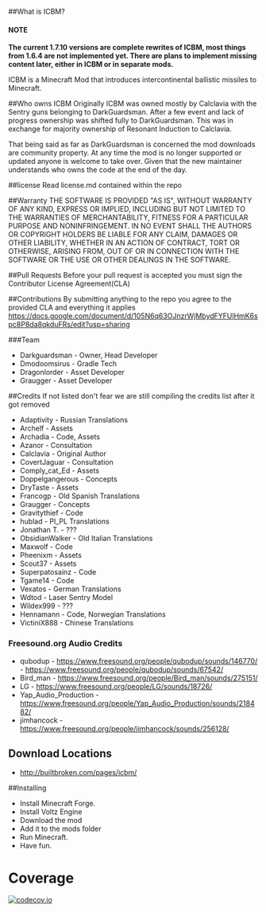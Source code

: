 ##What is ICBM?

#### NOTE

**The current 1.7.10 versions are complete rewrites of ICBM, most things from 1.6.4 are not implemented yet. There are plans to implement missing content later, either in ICBM or in separate mods.**

ICBM is a Minecraft Mod that introduces intercontinental ballistic missiles to Minecraft.

##Who owns ICBM
Originally ICBM was owned mostly by Calclavia with the Sentry guns belonging to DarkGuardsman. After a few event and lack of progress ownership was shifted fully to DarkGuardsman. This was in exchange for majority ownership of Resonant Induction to Calclavia. 

That being said as far as DarkGuardsman is concerned the mod downloads are community property. At any time the mod is no longer supported or updated anyone is welcome to take over. Given that the new maintainer understands who owns the code at the end of the day. 
 
##license
Read license.md contained within the repo
 
##Warranty
THE SOFTWARE IS PROVIDED "AS IS", WITHOUT WARRANTY OF ANY KIND, EXPRESS OR
IMPLIED, INCLUDING BUT NOT LIMITED TO THE WARRANTIES OF MERCHANTABILITY,
FITNESS FOR A PARTICULAR PURPOSE AND NONINFRINGEMENT. IN NO EVENT SHALL THE
AUTHORS OR COPYRIGHT HOLDERS BE LIABLE FOR ANY CLAIM, DAMAGES OR OTHER
LIABILITY, WHETHER IN AN ACTION OF CONTRACT, TORT OR OTHERWISE, ARISING FROM,
OUT OF OR IN CONNECTION WITH THE SOFTWARE OR THE USE OR OTHER DEALINGS IN
THE SOFTWARE.

##Pull Requests
Before your pull request is accepted you must sign the Contributor License Agreement(CLA)

##Contributions
By submitting anything to the repo you agree to the provided CLA and everything it applies
https://docs.google.com/document/d/105N6q63OJnzrWjMbydFYFUlHmK6spc8P8da8qkduFRs/edit?usp=sharing

###Team
* Darkguardsman     - Owner, Head Developer
* Dmodoomsirus      - Gradle Tech
* Dragonlorder      - Asset Developer
* Graugger          - Asset Developer

##Credits
If not listed don't fear we are still compiling the credits list after it got removed

* Adaptivity        - Russian Translations
* Archelf           - Assets
* Archadia          - Code, Assets
* Azanor            - Consultation
* Calclavia         - Original Author 
* CovertJaguar      - Consultation 
* Comply_cat_Ed     - Assets
* Doppelgangerous   - Concepts
* DryTaste          - Assets
* Francogp          - Old Spanish Translations
* Graugger          - Concepts
* Gravitythief      - Code
* hublad			- Pl_PL Translations
* Jonathan T.       - ???
* ObsidianWalker    - Old Italian Translations
* Maxwolf           - Code
* Pheenixm          - Assets
* Scout37           - Assets
* Superpatosainz    - Code
* Tgame14           - Code
* Vexatos           - German Translations
* Wdtod             - Laser Sentry Model
* Wildex999         - ???
* Hennamann         - Code, Norwegian Translations 
* VictiniX888       - Chinese Translations

### Freesound.org Audio Credits
* qubodup               - https://www.freesound.org/people/qubodup/sounds/146770/
                        - https://www.freesound.org/people/qubodup/sounds/67542/
* Bird_man              - https://www.freesound.org/people/Bird_man/sounds/275151/
* LG                    - https://www.freesound.org/people/LG/sounds/18726/
* Yap_Audio_Production  - https://www.freesound.org/people/Yap_Audio_Production/sounds/218482/
* jimhancock			- https://www.freesound.org/people/jimhancock/sounds/256128/


## Download Locations
* http://builtbroken.com/pages/icbm/

##Installing
* Install Minecraft Forge.
* Install Voltz Engine
* Download the mod
* Add it to the mods folder
* Run Minecraft.
* Have fun.

Coverage
======
[![codecov.io](http://codecov.io/github/BuiltBrokenModding/ICBM/coverage.svg?branch=development)](http://codecov.io/github/BuiltBrokenModding/ICBM?branch=development)
